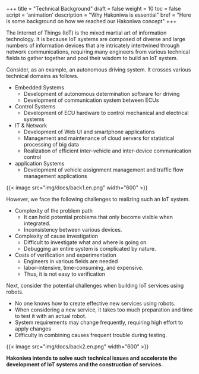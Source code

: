 +++
title = "Technical Background"
draft = false
weight = 10
toc = false
script = 'animation'
description = "Why Hakoniwa is essential"
bref = "Here is some background on how we reached our Hakoniwa concept"
+++

The Internet of Things (IoT) is the mixed martial art of information technology.
It is because IoT systems are composed of diverse and large numbers of information devices that are intricately intertwined through network communications, requiring many engineers from various technical fields to gather together and pool their wisdom to build an IoT system.

Consider, as an example, an autonomous driving system. 
It crosses various technical domains as follows.
- Embedded Systems
  - Development of autonomous determination software for driving
  - Development of communication system between ECUs
- Control Systems
  - Development of ECU hardware to control mechanical and electrical systems
- IT & Network
  - Development of Web UI and smartphone applications
  - Management and maintenance of cloud servers for statistical processing of big data
  - Realization of efficient inter-vehicle and inter-device communication control
- application Systems
  - Development of vehicle assignment management and traffic flow management applications

{{< image src="img/docs/back1.en.png" width="600" >}}

However, we face the following challenges to realizing such an IoT system.
- Complexity of the problem path
  - It can hold potential problems that only become visible when integrated.
  - Inconsistency between various devices.
- Complexity of cause investigation 
  - Difficult to investigate what and where is going on.
  - Debugging an entire system is complicated by nature.
- Costs of verification and experimentation
  - Engineers in various fields are needed
  - labor-intensive, time-consuming, and expensive.
  - Thus, it is not easy to verification

Next, consider the potential challenges when building IoT services using robots.
- No one knows how to create effective new services using robots.
- When considering a new service, it takes too much preparation and time to test it with an actual robot.
- System requirements may change frequently, requiring high effort to apply changes
- Difficulty in combining causes frequent trouble during testing.

{{< image src="img/docs/back2.en.png" width="600" >}}

**Hakoniwa intends to solve such technical issues and accelerate the development of IoT systems and the construction of services.**